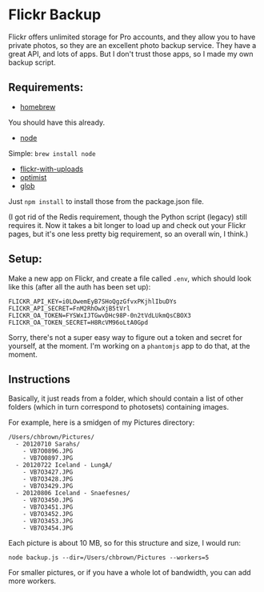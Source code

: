 # Flickr Backup

Flickr offers unlimited storage for Pro accounts, and they allow you to have private photos, so they are an excellent photo backup service. They have a great API, and lots of apps. But I don't trust those apps, so I made my own backup script.

## Requirements:

* [homebrew](https://github.com/mxcl/homebrew)

You should have this already.

* [node](https://github.com/joyent/node)

Simple: `brew install node`

* [flickr-with-uploads](https://github.com/chbrown/flickr-with-uploads)
* [optimist](https://http://github.com/substack/node-optimist)
* [glob](https://http://github.com/isaacs/node-glob)

Just `npm install` to install those from the package.json file.

(I got rid of the Redis requirement, though the Python script (legacy) still requires it. Now it takes a bit longer to load up and check out your Flickr pages, but it's one less pretty big requirement, so an overall win, I think.)

## Setup:

Make a new app on Flickr, and create a file called `.env`, which should look like this (after all the auth has been set up):

    FLICKR_API_KEY=i0LOwemEyB7SHoQgzGfvxPKjhlIbuDYs
    FLICKR_API_SECRET=FnM2RhOwXjB5tVrl
    FLICKR_OA_TOKEN=FYSWxIJTGwvDHc98P-0n2tVdLUkmQsCBOX3
    FLICKR_OA_TOKEN_SECRET=H8RcVM96oLtA0Gpd

Sorry, there's not a super easy way to figure out a token and secret for yourself, at the moment. I'm working on a `phantomjs` app to do that, at the moment. 

## Instructions

Basically, it just reads from a folder, which should contain a list of other folders (which in turn correspond to photosets) containing images.

For example, here is a smidgen of my Pictures directory:

    /Users/chbrown/Pictures/
      - 20120710 Sarahs/
        - VB7O0896.JPG
        - VB7O0897.JPG
      - 20120722 Iceland - LungA/
        - VB7O3427.JPG
        - VB7O3428.JPG
        - VB7O3429.JPG
      - 20120806 Iceland - Snaefesnes/
        - VB7O3450.JPG
        - VB7O3451.JPG
        - VB7O3452.JPG
        - VB7O3453.JPG
        - VB7O3454.JPG

Each picture is about 10 MB, so for this structure and size, I would run:

    node backup.js --dir=/Users/chbrown/Pictures --workers=5

For smaller pictures, or if you have a whole lot of bandwidth, you can add more workers.
